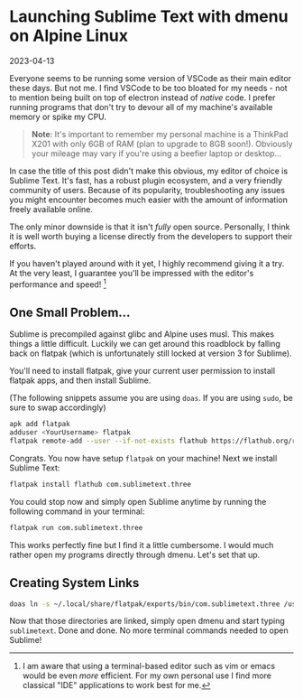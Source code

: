 # Launching Sublime Text with dmenu on Alpine Linux

2023-04-13

Everyone seems to be running some version of VSCode as their main editor these days. But not me. I find VSCode to be too bloated for my needs - not to mention being built on top of electron instead of *native* code. I prefer running programs that don't try to devour all of my machine's available memory or spike my CPU.

> **Note**: It's important to remember my personal machine is a ThinkPad X201 with only 6GB of RAM (plan to upgrade to 8GB soon!). Obviously your mileage may vary if you're using a beefier laptop or desktop...

In case the title of this post didn't make this obvious, my editor of choice is Sublime Text. It's fast, has a robust plugin ecosystem, and a very friendly community of users. Because of its popularity, troubleshooting any issues you might encounter becomes much easier with the amount of information freely available online.

The only minor downside is that it isn't *fully* open source. Personally, I think it is well worth buying a license directly from the developers to support their efforts.

If you haven't played around with it yet, I highly recommend giving it a try. At the very least, I guarantee you'll be impressed with the editor's performance and speed! [^1]

## One Small Problem...

Sublime is precompiled against glibc and Alpine uses musl. This makes things a little difficult. Luckily we can get around this roadblock by falling back on flatpak (which is unfortunately still locked at version 3 for Sublime).

You'll need to install flatpak, give your current user permission to install flatpak apps, and then install Sublime.

(The following snippets assume you are using `doas`. If you are using `sudo`, be sure to swap accordingly)

```sh
apk add flatpak
adduser <YourUsername> flatpak
flatpak remote-add --user --if-not-exists flathub https://flathub.org/repo/flathub.flatpakrepo
```

Congrats. You now have setup `flatpak` on your machine! Next we install Sublime Text:

```sh
flatpak install flathub com.sublimetext.three
```

You could stop now and simply open Sublime anytime by running the following command in your terminal:

```sh
flatpak run com.sublimetext.three
```

This works perfectly fine but I find it a little cumbersome. I would much rather open my programs directly through dmenu. Let's set that up.

## Creating System Links

```sh
doas ln -s ~/.local/share/flatpak/exports/bin/com.sublimetext.three /usr/bin/sublimetext
```

Now that those directories are linked, simply open dmenu and start typing `sublimetext`. Done and done. No more terminal commands needed to open Sublime!

[^1]: I am aware that using a terminal-based editor such as vim or emacs would be even *more* efficient. For my own personal use I find more classical "IDE" applications to work best for me.